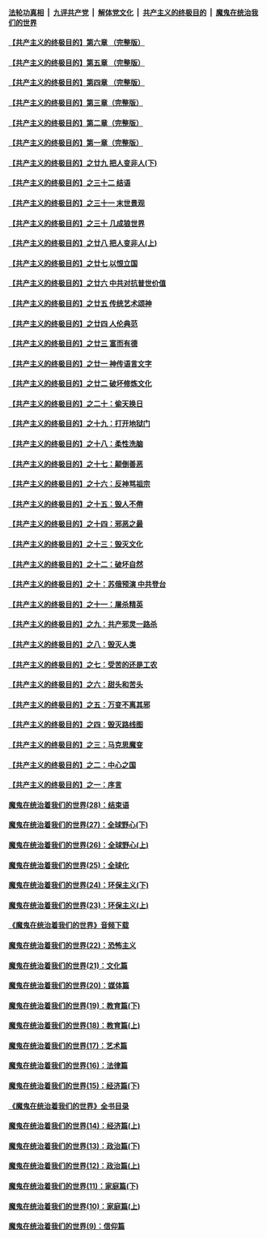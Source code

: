 ####  [法轮功真相](../../../../basic/blob/master/README.md?t=04081730) &nbsp;|&nbsp; [九评共产党](../../../../9ping.md/blob/master/README.md?t=04081730) &nbsp;|&nbsp; [解体党文化](../../../../jtdwh.md/blob/master/README.md?t=04081730)  &nbsp;|&nbsp; [共产主义的终极目的](../../../../gczydzjmd.md/blob/master/README.md?t=04081730) &nbsp;|&nbsp; [魔鬼在统治我们的世界](../../../../mgztzwmdsj.md/blob/master/README.md?t=04081730) 

#### [【共产主义的终极目的】第六章 （完整版）](../pages/nsc422/n11428913.md?t=04081730) 

#### [【共产主义的终极目的】第五章 （完整版）](../pages/nsc422/n11428912.md?t=04081730) 

#### [【共产主义的终极目的】第四章 （完整版）](../pages/nsc422/n11428907.md?t=04081730) 

#### [【共产主义的终极目的】第三章（完整版）](../pages/nsc422/n11428848.md?t=04081730) 

#### [【共产主义的终极目的】第二章（完整版）](../pages/nsc422/n11428831.md?t=04081730) 

#### [【共产主义的终极目的】第一章（完整版）](../pages/nsc422/n11417651.md?t=04081730) 

#### [【共产主义的终极目的】之廿九 把人变非人(下)](../pages/nsc422/n11344140.md?t=04081730) 

#### [【共产主义的终极目的】之三十二 结语](../pages/nsc422/n11360535.md?t=04081730) 

#### [【共产主义的终极目的】之三十一 末世景观](../pages/nsc422/n11351129.md?t=04081730) 

#### [【共产主义的终极目的】之三十 几成狼世界](../pages/nsc422/n11348280.md?t=04081730) 

#### [【共产主义的终极目的】之廿八 把人变非人(上)](../pages/nsc422/n11340492.md?t=04081730) 

#### [【共产主义的终极目的】之廿七 以恨立国](../pages/nsc422/n11336944.md?t=04081730) 

#### [【共产主义的终极目的】之廿六 中共对抗普世价值](../pages/nsc422/n11324785.md?t=04081730) 

#### [【共产主义的终极目的】之廿五 传统艺术颂神](../pages/nsc422/n11296396.md?t=04081730) 

#### [【共产主义的终极目的】之廿四 人伦典范](../pages/nsc422/n11296397.md?t=04081730) 

#### [【共产主义的终极目的】之廿三 富而有德](../pages/nsc422/n11283598.md?t=04081730) 

#### [【共产主义的终极目的】之廿一 神传语言文字](../pages/nsc422/n11263265.md?t=04081730) 

#### [【共产主义的终极目的】之廿二 破坏修炼文化](../pages/nsc422/n11245728.md?t=04081730) 

#### [【共产主义的终极目的】之二十：偷天换日](../pages/nsc422/n11238846.md?t=04081730) 

#### [【共产主义的终极目的】之十九：打开地狱门](../pages/nsc422/n11206376.md?t=04081730) 

#### [【共产主义的终极目的】之十八：柔性洗脑](../pages/nsc422/n11199994.md?t=04081730) 

#### [【共产主义的终极目的】之十七：颠倒善恶](../pages/nsc422/n11179782.md?t=04081730) 

#### [【共产主义的终极目的】之十六：反神骂祖宗](../pages/nsc422/n11166798.md?t=04081730) 

#### [【共产主义的终极目的】之十五：毁人不倦](../pages/nsc422/n11166792.md?t=04081730) 

#### [【共产主义的终极目的】之十四：邪恶之最](../pages/nsc422/n11150249.md?t=04081730) 

#### [【共产主义的终极目的】之十三：毁灭文化](../pages/nsc422/n11135227.md?t=04081730) 

#### [【共产主义的终极目的】之十二：破坏自然](../pages/nsc422/n11135214.md?t=04081730) 

#### [【共产主义的终极目的】之十：苏俄预演 中共登台](../pages/nsc422/n11118424.md?t=04081730) 

#### [【共产主义的终极目的】之十一：屠杀精英](../pages/nsc422/n11118442.md?t=04081730) 

#### [【共产主义的终极目的】之九：共产邪灵一路杀](../pages/nsc422/n11114139.md?t=04081730) 

#### [【共产主义的终极目的】之八：毁灭人类](../pages/nsc422/n11108503.md?t=04081730) 

#### [【共产主义的终极目的】之七：受苦的还是工农](../pages/nsc422/n11101809.md?t=04081730) 

#### [【共产主义的终极目的】之六：甜头和苦头](../pages/nsc422/n11096971.md?t=04081730) 

#### [【共产主义的终极目的】之五：万变不离其邪](../pages/nsc422/n11091285.md?t=04081730) 

#### [【共产主义的终极目的】之四：毁灭路线图](../pages/nsc422/n11086284.md?t=04081730) 

#### [【共产主义的终极目的】之三：马克思魔变](../pages/nsc422/n11061941.md?t=04081730) 

#### [【共产主义的终极目的】之二：中心之国](../pages/nsc422/n11047728.md?t=04081730) 

#### [【共产主义的终极目的】之一：序言](../pages/nsc422/n11086077.md?t=04081730) 

#### [魔鬼在统治着我们的世界(28)：结束语](../pages/nsc422/n10936246.md?t=04081730) 

#### [魔鬼在统治着我们的世界(27)：全球野心(下)](../pages/nsc422/n10928319.md?t=04081730) 

#### [魔鬼在统治着我们的世界(26)：全球野心(上)](../pages/nsc422/n10900318.md?t=04081730) 

#### [魔鬼在统治着我们的世界(25)：全球化](../pages/nsc422/n10788205.md?t=04081730) 

#### [魔鬼在统治着我们的世界(24)：环保主义(下)](../pages/nsc422/n10695307.md?t=04081730) 

#### [魔鬼在统治着我们的世界(23)：环保主义(上)](../pages/nsc422/n10688613.md?t=04081730) 

#### [《魔鬼在统治着我们的世界》音频下载](../pages/nsc422/n10635553.md?t=04081730) 

#### [魔鬼在统治着我们的世界(22)：恐怖主义](../pages/nsc422/n10614727.md?t=04081730) 

#### [魔鬼在统治着我们的世界(21)：文化篇](../pages/nsc422/n10597706.md?t=04081730) 

#### [魔鬼在统治着我们的世界(20)：媒体篇](../pages/nsc422/n10586579.md?t=04081730) 

#### [魔鬼在统治着我们的世界(19)：教育篇(下)](../pages/nsc422/n10564808.md?t=04081730) 

#### [魔鬼在统治着我们的世界(18)：教育篇(上)](../pages/nsc422/n10526970.md?t=04081730) 

#### [魔鬼在统治着我们的世界(17)：艺术篇](../pages/nsc422/n10499093.md?t=04081730) 

#### [魔鬼在统治着我们的世界(16)：法律篇](../pages/nsc422/n10485969.md?t=04081730) 

#### [魔鬼在统治着我们的世界(15)：经济篇(下)](../pages/nsc422/n10469975.md?t=04081730) 

#### [《魔鬼在统治着我们的世界》全书目录](../pages/nsc422/n10464261.md?t=04081730) 

#### [魔鬼在统治着我们的世界(14)：经济篇(上)](../pages/nsc422/n10457370.md?t=04081730) 

#### [魔鬼在统治着我们的世界(13)：政治篇(下)](../pages/nsc422/n10448270.md?t=04081730) 

#### [魔鬼在统治着我们的世界(12)：政治篇(上)](../pages/nsc422/n10444576.md?t=04081730) 

#### [魔鬼在统治着我们的世界(11)：家庭篇(下)](../pages/nsc422/n10440961.md?t=04081730) 

#### [魔鬼在统治着我们的世界(10)：家庭篇(上)](../pages/nsc422/n10435448.md?t=04081730) 

#### [魔鬼在统治着我们的世界(9)：信仰篇](../pages/nsc422/n10432159.md?t=04081730) 


